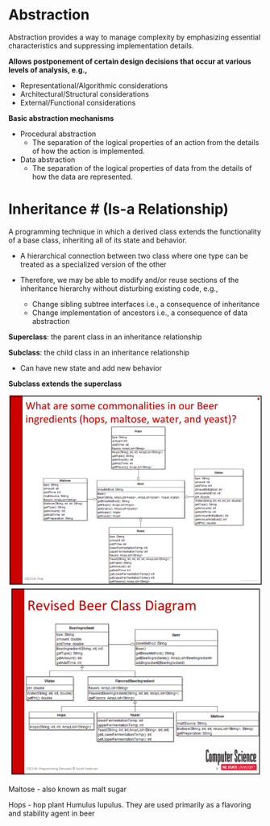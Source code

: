 # Abstraction #

Abstraction provides a way to manage complexity by emphasizing essential characteristics and suppressing implementation details.

**Allows postponement of certain design decisions that occur at various levels of analysis, e.g.,**

- Representational/Algorithmic considerations
- Architectural/Structural considerations
- External/Functional considerations

**Basic abstraction mechanisms**

- Procedural abstraction 
	* The separation of the logical properties of an action from the details of how the action is implemented.
- Data abstraction 
	* The separation of the logical properties of data from the details of how the data are represented.

# Inheritance # (Is-a Relationship)

A programming technique in which a derived class extends the functionality of a base class, inheriting all of its state and behavior.

-	A hierarchical connection between two class where one type can be treated as a specialized version of the other

-	Therefore, we may be able to modify and/or reuse sections of the inheritance hierarchy without disturbing existing code, e.g.,
	-	Change sibling subtree interfaces i.e., a consequence of inheritance
	-	Change implementation of ancestors i.e., a consequence of data abstraction

**Superclass**: the parent class in an inheritance relationship

**Subclass**: the child class in an inheritance relationship

+	Can have new state and add new behavior
	
**Subclass extends the superclass**

![alt text](./Images/BeerClass.PNG "BeerClass")
![alt text](./Images/BeerClassInheritance.PNG "BeerClass Revised")

Maltose - also known as malt sugar

Hops - hop plant Humulus lupulus. They are used primarily as a flavoring and stability agent in beer